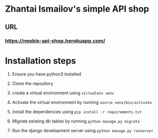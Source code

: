 # Zhantai Ismailov's simple API shop

## URL

### <https://neobis-api-shop.herokuapp.com/>

# Installation steps

1. Ensure you have python3 installed

2. Clone the repository

3. create a virtual environment using `virtualenv venv`

4. Activate the virtual environment by running `source venv/bin/activate`

5. Install the dependencies using `pip install -r requirements.txt`

6. Migrate existing db tables by running `python manage.py migrate`

7. Run the django development server using `python manage.py runserver`
